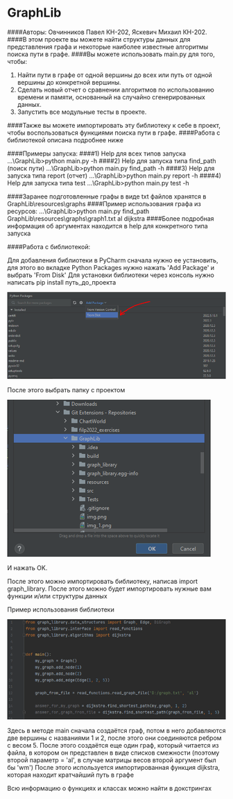 # GraphLib
####Авторы: Овчинников Павел КН-202, Яскевич Михаил КН-202.
####В этом проекте вы можете найти структуры данных для представления графа и некоторые наиболее известные алгоритмы поиска пути в графе.
####Вы можете использовать main.py для того, чтобы:
1) Найти пути в графе от одной вершины до всех или путь от одной вершины до конкретной вершины.
2) Сделать новый отчет о сравнении алгоритмов по использованию времени и памяти, основанный на случайно сгенерированных данных.
3) Запустить все модульные тесты в проекте.

####Также вы можете импортировать эту библиотеку к себе в проект, чтобы воспользоваться функциями поиска пути в графе.
####Работа с библиотекой описана подробнее ниже



####Примеры запуска:
####1) Help для всех типов запуска
...\GraphLib>python main.py -h
####2) Help для запуска типа find_path (поиск пути)
...\GraphLib>python main.py find_path -h
####3) Help для запуска типа report (отчет)
...\GraphLib>python main.py report -h
####4) Help для запуска типа test
...\GraphLib>python main.py test -h

####Заранее подготовленные графы в виде txt файлов хранятся в GraphLib\resources\graphs
####Пример использования графа из ресурсов:
...\GraphLib>python main.py find_path GraphLib\resources\graphs\graph1.txt al dijkstra
####Более подробная информация об аргументах находится в help для конкретного типа запуска



####Работа с библиотекой:

Для добавления библиотеки в PyCharm сначала нужно ее установить, для этого во вкладке Python Packages нужно нажать 'Add Package' и выбрать 'From Disk'
Для установки библиотеки через консоль нужно написать pip install путь_до_проекта 

![img_1.png](img_1.png)

После этого выбрать папку с проектом

![img_2.png](img_2.png)

И нажать OK.

После этого можно импортировать библиотеку, написав import graph_library.
После этого можно будет импортировать нужные вам функции и/или cтруктуры данных


Пример использования библиотеки

![img_3.png](img_3.png)

Здесь в методе main сначала создаётся граф, потом в него добавляются две вершины с названиями 1 и 2, после этого они соединяются ребром с весом 5.
После этого создаётся еще один граф, который читается из файла, в котором он представлен в виде списков смежности (поэтому второй параметр = 'al', в случае матрицы весов второй аргумент был бы 'wm')
После этого используется импортированная функция dijkstra, которая находит кратчайший путь в графе


Всю информацию о функциях и классах можно найти в докстрингах
